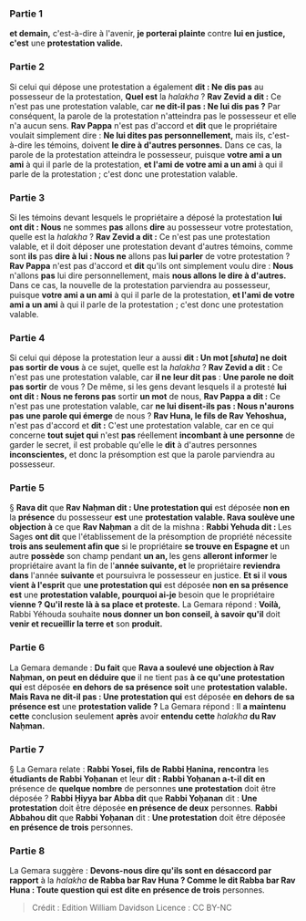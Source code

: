 
### Partie 1
<b>et demain,</b> c'est-à-dire à l'avenir, <b>je porterai plainte</b> contre <b>lui en justice, c'est</b> une <b>protestation valide.</b>

### Partie 2
Si celui qui dépose une protestation a également <b>dit : Ne dis pas</b> au possesseur de la protestation, <b>Quel est</b> la <i>halakha</i> ? <b>Rav Zevid a dit :</b> Ce n'est pas une protestation valable, car <b>ne dit-il pas : Ne lui dis pas ?</b> Par conséquent, la parole de la protestation n'atteindra pas le possesseur et elle n'a aucun sens. <b>Rav Pappa</b> n'est pas d'accord et <b>dit</b> que le propriétaire voulait simplement dire : <b>Ne lui dites pas personnellement,</b> mais ils, c'est-à-dire les témoins, doivent <b>le dire à d'autres personnes.</b> Dans ce cas, la parole de la protestation atteindra le possesseur, puisque <b>votre ami a un ami</b> à qui il parle de la protestation, <b>et l'ami de votre ami a un ami</b> à qui il parle de la protestation ; c'est donc une protestation valable.

### Partie 3
Si les témoins devant lesquels le propriétaire a déposé la protestation <b>lui ont dit : Nous</b> ne sommes <b>pas</b> allons <b>dire</b> au possesseur votre protestation, quelle est la <i>halakha</i> ? <b>Rav Zevid a dit :</b> Ce n'est pas une protestation valable, et il doit déposer une protestation devant d'autres témoins, comme sont <b>ils</b> pas <b>dire à lui : Nous ne</b> allons pas <b>lui parler</b> de votre protestation ? <b>Rav Pappa</b> n'est pas d'accord et <b>dit</b> qu'ils ont simplement voulu dire : <b>Nous</b> n'allons <b>pas</b> lui dire personnellement,</b> mais <b>nous allons</b> <b>le dire à d'autres.</b> Dans ce cas, la nouvelle de la protestation parviendra au possesseur, puisque <b>votre ami a un ami</b> à qui il parle de la protestation, <b>et l'ami de votre ami a un ami</b> à qui il parle de la protestation ; c'est donc une protestation valable.

### Partie 4
Si celui qui dépose la protestation leur a aussi <b>dit : Un mot [<i>shuta</i>] ne doit pas sortir de vous</b> à ce sujet, quelle est la <i>halakha</i> ? <b>Rav Zevid a dit :</b> Ce n'est pas une protestation valable, car <b>il ne leur dit pas</b> : <b>Une parole ne doit pas sortir</b> de vous ? De même, si les gens devant lesquels il a protesté <b>lui ont dit : Nous ne ferons pas</b> sortir <b>un mot</b> de nous, <b>Rav Pappa a dit :</b> Ce n'est pas une protestation valable, car <b>ne lui disent-ils pas : Nous n'aurons pas</b> <b>une parole qui émerge</b> de nous ? <b>Rav Huna, le fils de Rav Yehoshua,</b> n'est pas d'accord et <b>dit :</b> C'est une protestation valable, car en ce qui concerne <b>tout sujet qui</b> n'est <b>pas</b> réellement <b>incombant à une personne</b> de garder le secret, il est probable qu'elle le <b>dit</b> à d'autres personnes <b>inconscientes,</b> et donc la présomption est que la parole parviendra au possesseur.

### Partie 5
§ <b>Rava dit</b> que <b>Rav Naḥman dit : Une protestation qui</b> est déposée <b>non en</b> la <b>présence</b> du possesseur <b>est</b> une <b>protestation valable. Rava soulève une objection à</b> ce que <b>Rav Naḥman</b> a dit de la mishna : <b>Rabbi Yehuda dit : </b> Les Sages <b>ont dit</b> que l'établissement de la présomption de propriété nécessite <b>trois ans seulement afin que</b> si le propriétaire <b>se trouve en Espagne et</b> un autre <b>possède</b> son champ pendant <b>un an, </b> les gens <b>alleront informer</b> le propriétaire avant la fin de l'<b>année suivante, et</b> le propriétaire <b>reviendra</b> <b>dans</b> l'année <b>suivante</b> et poursuivra le possesseur en justice. <b>Et si</b> il <b>vous vient à l'esprit</b> que <b>une protestation qui</b> est déposée <b>non en sa présence est</b> une <b>protestation valable, pourquoi ai-je</b> besoin que le propriétaire <b>vienne ? Qu'il reste là à sa place et proteste.</b> La Gemara répond : <b>Voilà,</b> Rabbi Yéhouda souhaite <b>nous donner un bon conseil, à savoir qu'il</b> doit <b>venir et recueillir la terre et</b> son <b>produit.</b>

### Partie 6
La Gemara demande : <b>Du fait</b> que <b>Rava a soulevé une objection à Rav Naḥman, on peut en déduire que</b> il ne tient pas <b>à ce qu'une protestation qui</b> est déposée <b>en dehors de sa présence soit</b> une <b>protestation valable. Mais Rava ne dit-il pas : Une protestation qui</b> est déposée <b>en dehors de sa présence est</b> une <b>protestation valide ?</b> La Gemara répond : Il <b>a maintenu cette</b> conclusion seulement <b>après</b> avoir <b>entendu cette</b> <i>halakha</i> <b>du Rav Naḥman.</b>

### Partie 7
§ La Gemara relate : <b>Rabbi Yosei, fils de Rabbi Ḥanina, rencontra</b> les <b>étudiants de Rabbi Yoḥanan</b> et leur <b>dit : Rabbi Yoḥanan a-t-il dit en</b> présence de <b>quelque nombre</b> de personnes <b>une protestation</b> doit être déposée ? <b>Rabbi Ḥiyya bar Abba dit</b> que <b>Rabbi Yoḥanan</b> dit : <b>Une protestation</b> doit être déposée <b>en présence de deux</b> personnes. <b>Rabbi Abbahou dit</b> que <b>Rabbi Yoḥanan</b> dit : <b>Une protestation</b> doit être déposée <b>en présence de trois</b> personnes.

### Partie 8
La Gemara suggère : <b>Devons-nous dire qu'ils sont en désaccord par rapport</b> à la <i>halakha</i> <b>de Rabba bar Rav Huna ? Comme le dit Rabba bar Rav Huna : Toute question qui est dite en présence de trois</b> personnes.

>Crédit : Edition William Davidson
>Licence : CC BY-NC